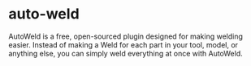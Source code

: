 # auto-weld
AutoWeld is a free, open-sourced plugin designed for making welding easier. Instead of making a Weld for each part in your tool, model, or anything else, you can simply weld everything at once with AutoWeld.
